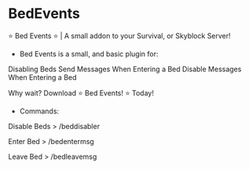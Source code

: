 # BedEvents
⭐ Bed Events ⭐ | A small addon to your Survival, or Skyblock Server!

- Bed Events is a small, and basic plugin for:

Disabling Beds
Send Messages When Entering a Bed
Disable Messages When Entering a Bed

Why wait? Download ⭐ Bed Events! ⭐ Today!

- Commands:

Disable Beds > /beddisabler

Enter Bed > /bedentermsg

Leave Bed > /bedleavemsg
